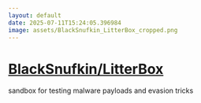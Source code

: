 ```yaml
---
layout: default
date: 2025-07-11T15:24:05.396984
image: assets/BlackSnufkin_LitterBox_cropped.png
---
```


# [BlackSnufkin/LitterBox](https://github.com/BlackSnufkin/LitterBox)

sandbox for testing malware payloads and evasion tricks
